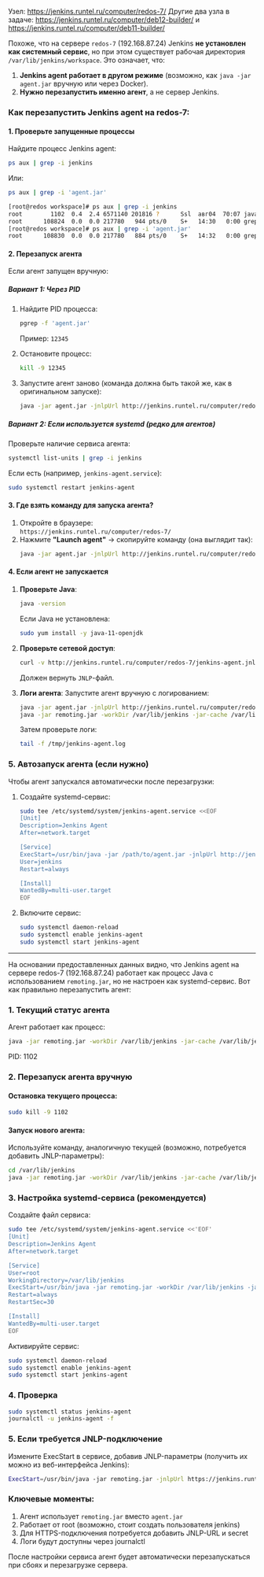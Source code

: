 Узел: https://jenkins.runtel.ru/computer/redos-7/
Другие два узла в задаче: https://jenkins.runtel.ru/computer/deb12-builder/ и https://jenkins.runtel.ru/computer/deb11-builder/


Похоже, что на сервере `redos-7` (192.168.87.24) Jenkins **не установлен как системный сервис**, но при этом существует рабочая директория `/var/lib/jenkins/workspace`. Это означает, что:

1. **Jenkins agent работает в другом режиме** (возможно, как `java -jar agent.jar` вручную или через Docker).
2. **Нужно перезапустить именно агент**, а не сервер Jenkins.

### Как перезапустить Jenkins agent на redos-7:

#### **1. Проверьте запущенные процессы**
Найдите процесс Jenkins agent:
```bash
ps aux | grep -i jenkins
```
Или:
```bash
ps aux | grep -i 'agent.jar'
```
```bash
[root@redos workspace]# ps aux | grep -i jenkins
root        1102  0.4  2.4 6571140 201816 ?      Ssl  авг04  70:07 java -jar remoting.jar -workDir /var/lib/jenkins -jar-cache /var/lib/jenkins/remoting/jarCache
root      108824  0.0  0.0 217780   944 pts/0    S+   14:30   0:00 grep --color=always -i jenkins
[root@redos workspace]# ps aux | grep -i 'agent.jar'
root      108830  0.0  0.0 217780   884 pts/0    S+   14:32   0:00 grep --color=always -i agent.jar
```


#### **2. Перезапуск агента**
Если агент запущен вручную:

##### Вариант 1: Через PID
1. Найдите PID процесса:
   ```bash
   pgrep -f 'agent.jar'
   ```
   Пример: `12345`

2. Остановите процесс:
   ```bash
   kill -9 12345
   ```

3. Запустите агент заново (команда должна быть такой же, как в оригинальном запуске):
   ```bash
   java -jar agent.jar -jnlpUrl http://jenkins.runtel.ru/computer/redos-7/jenkins-agent.jnlp -secret YOUR_SECRET -workDir "/var/lib/jenkins"
   ```

##### Вариант 2: Если используется systemd (редко для агентов)
Проверьте наличие сервиса агента:
```bash
systemctl list-units | grep -i jenkins
```
Если есть (например, `jenkins-agent.service`):
```bash
sudo systemctl restart jenkins-agent
```


#### **3. Где взять команду для запуска агента?**
1. Откройте в браузере:  
   `https://jenkins.runtel.ru/computer/redos-7/`
2. Нажмите **"Launch agent"** → скопируйте команду (она выглядит так):
   ```bash
   java -jar agent.jar -jnlpUrl http://jenkins.runtel.ru/computer/redos-7/jenkins-agent.jnlp -secret 123abc... -workDir "/var/lib/jenkins"
   ```


#### **4. Если агент не запускается**
1. **Проверьте Java**:
   ```bash
   java -version
   ```
   Если Java не установлена:
   ```bash
   sudo yum install -y java-11-openjdk
   ```

2. **Проверьте сетевой доступ**:
   ```bash
   curl -v http://jenkins.runtel.ru/computer/redos-7/jenkins-agent.jnlp
   ```
   Должен вернуть `JNLP`-файл.

3. **Логи агента**:
   Запустите агент вручную с логированием:
   ```bash
   java -jar agent.jar -jnlpUrl http://jenkins.runtel.ru/computer/redos-7/jenkins-agent.jnlp -secret YOUR_SECRET -workDir "/var/lib/jenkins" > /tmp/jenkins-agent.log 2>&1 &
   java -jar remoting.jar -workDir /var/lib/jenkins -jar-cache /var/lib/jenkins/remoting/jarCache
   ```
   Затем проверьте логи:
   ```bash
   tail -f /tmp/jenkins-agent.log
   ```


### **5. Автозапуск агента (если нужно)**
Чтобы агент запускался автоматически после перезагрузки:

1. Создайте systemd-сервис:
   ```bash
   sudo tee /etc/systemd/system/jenkins-agent.service <<EOF
   [Unit]
   Description=Jenkins Agent
   After=network.target

   [Service]
   ExecStart=/usr/bin/java -jar /path/to/agent.jar -jnlpUrl http://jenkins.runtel.ru/computer/redos-7/jenkins-agent.jnlp -secret YOUR_SECRET -workDir "/var/lib/jenkins"
   User=jenkins
   Restart=always

   [Install]
   WantedBy=multi-user.target
   EOF
   ```

2. Включите сервис:
   ```bash
   sudo systemctl daemon-reload
   sudo systemctl enable jenkins-agent
   sudo systemctl start jenkins-agent
   ```
----------------

На основании предоставленных данных видно, что Jenkins agent на сервере redos-7 (192.168.87.24) работает как процесс Java с использованием `remoting.jar`, но не настроен как systemd-сервис. Вот как правильно перезапустить агент:

### 1. Текущий статус агента
Агент работает как процесс:
```bash
java -jar remoting.jar -workDir /var/lib/jenkins -jar-cache /var/lib/jenkins/remoting/jarCache
```
PID: 1102

### 2. Перезапуск агента вручную

#### Остановка текущего процесса:
```bash
sudo kill -9 1102
```

#### Запуск нового агента:
Используйте команду, аналогичную текущей (возможно, потребуется добавить JNLP-параметры):
```bash
cd /var/lib/jenkins
java -jar remoting.jar -workDir /var/lib/jenkins -jar-cache /var/lib/jenkins/remoting/jarCache &
```

### 3. Настройка systemd-сервиса (рекомендуется)

Создайте файл сервиса:
```bash
sudo tee /etc/systemd/system/jenkins-agent.service <<'EOF'
[Unit]
Description=Jenkins Agent
After=network.target

[Service]
User=root
WorkingDirectory=/var/lib/jenkins
ExecStart=/usr/bin/java -jar remoting.jar -workDir /var/lib/jenkins -jar-cache /var/lib/jenkins/remoting/jarCache
Restart=always
RestartSec=30

[Install]
WantedBy=multi-user.target
EOF
```

Активируйте сервис:
```bash
sudo systemctl daemon-reload
sudo systemctl enable jenkins-agent
sudo systemctl start jenkins-agent
```

### 4. Проверка
```bash
sudo systemctl status jenkins-agent
journalctl -u jenkins-agent -f
```

### 5. Если требуется JNLP-подключение
Измените ExecStart в сервисе, добавив JNLP-параметры (получить их можно из веб-интерфейса Jenkins):
```bash
ExecStart=/usr/bin/java -jar remoting.jar -jnlpUrl https://jenkins.runtel.ru/computer/redos-7/jenkins-agent.jnlp -secret YOUR_SECRET -workDir /var/lib/jenkins
```

### Ключевые моменты:
1. Агент использует `remoting.jar` вместо `agent.jar`
2. Работает от root (возможно, стоит создать пользователя jenkins)
3. Для HTTPS-подключения потребуется добавить JNLP-URL и secret
4. Логи будут доступны через journalctl

После настройки сервиса агент будет автоматически перезапускаться при сбоях и перезагрузке сервера.
